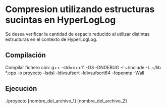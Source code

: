 # Compresion utilizando estructuras sucintas en HyperLogLog
Se desea verificar la cantidad de espacio reducido al utilizar distintas estructuras en el contexto de HyperLogLog.

## Compilación
Compilar fichero con: 
g++ -std=c++11 -O3 -DNDEBUG -I ~/include -L ~/lib *.cpp -o proyecto -lsdsl -ldivsufsort -ldivsufsort64 -fopenmp -Wall

## Ejecución
./proyecto [nombre_del_archivo_1] [nombre_del_archivo_2]



